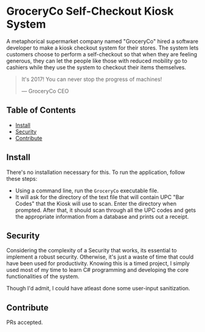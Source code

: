 # GroceryCo Self-Checkout Kiosk System
A metaphorical supermarket company named "GroceryCo" hired a software developer to make a kiosk checkout system for their stores. The system lets customers choose to perform a self-checkout so that when they are feeling generous, they can let the people like those with reduced mobility go to cashiers while they use the system to checkout their items themselves.

> It's 2017! You can never stop the progress of machines!
> 
> — GroceryCo CEO

## Table of Contents
- [Install](#install)
- [Security](#security)
- [Contribute](#contribute)

## Install
There's no installation necessary for this. To run the application, follow these steps:
- Using a command line, run the `GroceryCo` executable file.
- It will ask for the directory of the text file that will contain UPC "Bar Codes" that the Kiosk will use to scan. Enter the directory when prompted.
After that, it should scan through all the UPC codes and gets the appropriate information from a database and prints out a receipt.

## Security
Considering the complexity of a Security that works, its essential to implement a robust security. Otherwise, it's just a waste of time that could have been used for productivity. Knowing this is a timed project, I simply used most of my time to learn C# programming and developing the core functionalities of the system.

Though I'd admit, I could have atleast done some user-input sanitization.

## Contribute
PRs accepted.
